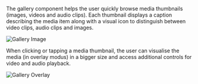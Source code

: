The gallery component helps the user quickly browse media thumbnails (images, videos and audio clips). Each thumbnail displays a caption describing the media item along with a visual icon to distinguish between video clips, audio clips and images.

![Gallery Image](https://inno-ecl.s3.amazonaws.com/media/images/EC/Galleries/Gallery_1140px.svg)

When clicking or tapping a media thumbnail, the user can visualise the media (in overlay modus) in a bigger size and access additional controls for video and audio playback.

![Gallery Overlay](https://inno-ecl.s3.amazonaws.com/media/images/EC/Galleries/Gallery_Overlay_1140px.svg)

